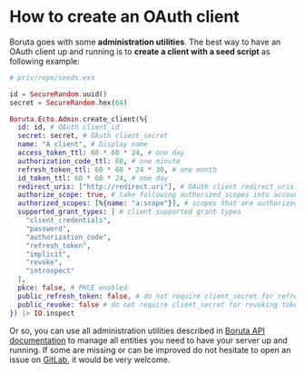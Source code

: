 # How to create an OAuth client

Boruta goes with some __administration utilities__. The best way to have an OAuth client up and running is to __create a client with a seed script__ as following example:

```elixir
# priv/repo/seeds.exs

id = SecureRandom.uuid()
secret = SecureRandom.hex(64)

Boruta.Ecto.Admin.create_client(%{
  id: id, # OAuth client_id
  secret: secret, # OAuth client_secret
  name: "A client", # Display name
  access_token_ttl: 60 * 60 * 24, # one day
  authorization_code_ttl: 60, # one minute
  refresh_token_ttl: 60 * 60 * 24 * 30, # one month
  id_token_ttl: 60 * 60 * 24, # one day
  redirect_uris: ["http://redirect.uri"], # OAuth client redirect_uris
  authorize_scope: true, # take following authorized_scopes into account (skip public scopes)
  authorized_scopes: [%{name: "a:scope"}], # scopes that are authorized using this client
  supported_grant_types: [ # client supported grant types
    "client_credentials",
    "password",
    "authorization_code",
    "refresh_token",
    "implicit",
    "revoke",
    "introspect"
  ],
  pkce: false, # PKCE enabled
  public_refresh_token: false, # do not require client_secret for refreshing tokens
  public_revoke: false # do not require client_secret for revoking tokens
}) |> IO.inspect
```

Or so, you can use all administration utilities described in [Boruta API documentation](https://hexdocs.pm/boruta/Boruta.Ecto.Admin.html) to manage all entities you need to have your server up and running. If some are missing or can be improved do not hesitate to open an issue on [GitLab](https://gitlab.com/patatoid/boruta_auth/-/issues), it would be very welcome.

